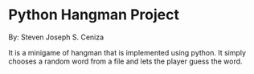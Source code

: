 # Python Hangman Project
By: Steven Joseph S. Ceniza

It is a minigame of hangman that is implemented using python. It simply chooses a random word from a file and lets the player guess the word.